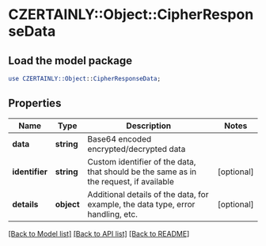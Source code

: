 # CZERTAINLY::Object::CipherResponseData

## Load the model package
```perl
use CZERTAINLY::Object::CipherResponseData;
```

## Properties
Name | Type | Description | Notes
------------ | ------------- | ------------- | -------------
**data** | **string** | Base64 encoded encrypted/decrypted data | 
**identifier** | **string** | Custom identifier of the data, that should be the same as in the request, if available | [optional] 
**details** | **object** | Additional details of the data, for example, the data type, error handling, etc. | [optional] 

[[Back to Model list]](../README.md#documentation-for-models) [[Back to API list]](../README.md#documentation-for-api-endpoints) [[Back to README]](../README.md)


